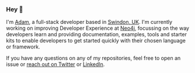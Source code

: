 ### Hey 👋

I'm [Adam](https://adamcowley.co.uk), a full-stack developer based in [Swindon, UK](https://en.wikipedia.org/wiki/Swindon).  I'm currently working on improving Developer Experience at [Neo4j](https://neo4j.com), focussing on the way developers learn and providing documentation, examples, tools and starter kits to enable developers to get started quickly with their chosen language or framework.

If you have any questions on any of my repositories, feel free to open an issue or [reach out on Twitter](https://twitter.com/adamcowley) or [LinkedIn](https://www.linkedin.com/in/adamcowley/). 

<!--
**adam-cowley/adam-cowley** is a ✨ _special_ ✨ repository because its `README.md` (this file) appears on your GitHub profile.

Here are some ideas to get you started:

- 🔭 I’m currently working on ...
- 🌱 I’m currently learning ...
- 👯 I’m looking to collaborate on ...
- 🤔 I’m looking for help with ...
- 💬 Ask me about ...
- 📫 How to reach me: ...
- 😄 Pronouns: ...
- ⚡ Fun fact: ...
-->
